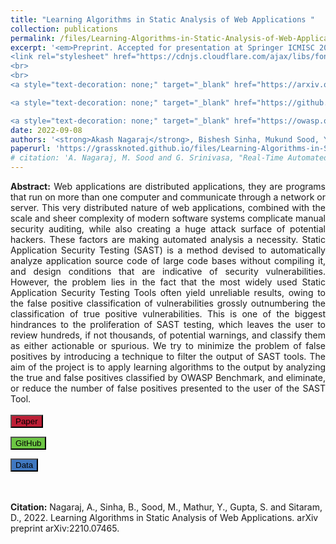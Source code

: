 ```yaml
---
title: "Learning Algorithms in Static Analysis of Web Applications "
collection: publications
permalink: /files/Learning-Algorithms-in-Static-Analysis-of-Web-Applications.pdf
excerpt: '<em>Preprint. Accepted for presentation at Springer ICMISC 2020</em>
<link rel="stylesheet" href="https://cdnjs.cloudflare.com/ajax/libs/font-awesome/6.2.0/css/all.min.css" integrity="sha512-xh6O/CkQoPOWDdYTDqeRdPCVd1SpvCA9XXcUnZS2FmJNp1coAFzvtCN9BmamE+4aHK8yyUHUSCcJHgXloTyT2A==" crossorigin="anonymous" referrerpolicy="no-referrer" />
<br>
<br>
<a style="text-decoration: none;" target="_blank" href="https://arxiv.org/abs/2210.07465"><button onclick="event.stopPropagation();"  style="background-color: #bd1f36;" type="button" class="btn btn-primary"><i class="fa-solid fa-file-pdf"></i> arXiv</button></a>

<a style="text-decoration: none;" target="_blank" href="https://github.com/grassknoted/SAST-using-ML"><button  onclick="event.stopPropagation();" style="background-color: #6cc644;" type="button" class="btn btn-info"><i class="fa-brands fa-github"></i> GitHub</button></a>

<a style="text-decoration: none;" target="_blank" href="https://owasp.org/www-project-benchmark/"><button onclick="event.stopPropagation();"  style="background-color: #4078c0;" type="button" class="btn btn-warning"><i class="fa-solid fa-database"></i> Data</button></a>'
date: 2022-09-08
authors: '<strong>Akash Nagaraj</strong>, Bishesh Sinha, Mukund Sood, Yash Mathur, Sanchika Gupta, Dinkar Sitaram'
paperurl: 'https://grassknoted.github.io/files/Learning-Algorithms-in-Static-Analysis-of-Web-Applications.pdf'
# citation: 'A. Nagaraj, M. Sood and G. Srinivasa, "Real-Time Automated Answer Scoring," 2018 IEEE 18th International Conference on Advanced Learning Technologies (ICALT), 2018, pp. 231-232, doi: 10.1109/ICALT.2018.00122.'
---
```

<!-- Google tag (gtag.js) -->
<script async src="https://www.googletagmanager.com/gtag/js?id=G-N13ZXFY26T"></script>
<script>
  window.dataLayer = window.dataLayer || [];
  function gtag(){dataLayer.push(arguments);}
  gtag('js', new Date());

  gtag('config', 'G-N13ZXFY26T');
</script>
<link href="https://cdn.jsdelivr.net/npm/bootstrap@5.2.2/dist/css/bootstrap.min.css" rel="stylesheet" integrity="sha384-Zenh87qX5JnK2Jl0vWa8Ck2rdkQ2Bzep5IDxbcnCeuOxjzrPF/et3URy9Bv1WTRi" crossorigin="anonymous">
<script src="https://cdn.jsdelivr.net/npm/bootstrap@5.2.2/dist/js/bootstrap.bundle.min.js" integrity="sha384-OERcA2EqjJCMA+/3y+gxIOqMEjwtxJY7qPCqsdltbNJuaOe923+mo//f6V8Qbsw3" crossorigin="anonymous"></script>
<link rel="stylesheet" href="https://cdnjs.cloudflare.com/ajax/libs/font-awesome/6.2.0/css/all.min.css" integrity="sha512-xh6O/CkQoPOWDdYTDqeRdPCVd1SpvCA9XXcUnZS2FmJNp1coAFzvtCN9BmamE+4aHK8yyUHUSCcJHgXloTyT2A==" crossorigin="anonymous" referrerpolicy="no-referrer" />

<div style="text-align: justify; text-justify: inter-word;"><strong>Abstract:</strong> Web applications are distributed applications, they are programs that run on more than one computer and communicate through a network or server. This very distributed nature of web applications, combined with the scale and sheer complexity of modern software systems complicate manual security auditing, while also creating a huge attack surface of potential hackers. These factors are making automated analysis a necessity. Static Application Security Testing (SAST) is a method devised to automatically analyze application source code of large code bases without compiling it, and design conditions that are indicative of security vulnerabilities. However, the problem lies in the fact that the most widely used Static Application Security Testing Tools often yield unreliable results, owing to the false positive classification of vulnerabilities grossly outnumbering the classification of true positive vulnerabilities. This is one of the biggest hindrances to the proliferation of SAST testing, which leaves the user to review hundreds, if not thousands, of potential warnings, and classify them as either actionable or spurious. We try to minimize the problem of false positives by introducing a technique to filter the output of SAST tools. The aim of the project is to apply learning algorithms to the output by analyzing the true and false positives classified by OWASP Benchmark, and eliminate, or reduce the number of false positives presented to the user of the SAST Tool.</div>
<br>
<div>
<a style="text-decoration: none;" target="_blank" href="https://www.akashnagaraj.me/files/Learning-Algorithms-in-Static-Analysis-of-Web-Applications.pdf"><button type="button" class="btn btn-primary" style="background-color: #bd1f36;" ><i class="fa-solid fa-file-pdf"></i> Paper</button></a>

<a style="text-decoration: none;" target="_blank" href="https://github.com/grassknoted/SAST-using-ML"><button type="button" class="btn btn-info" style="background-color: #6cc644;"><i class="fa-brands fa-github"></i> GitHub</button></a>

<a style="text-decoration: none;" target="_blank" href="https://owasp.org/www-project-benchmark/"><button type="button" class="btn btn-warning" style="background-color: #4078c0;" ><i class="fa-solid fa-database"></i> Data</button></a>
</div>
<br><br>
<strong>Citation:</strong> Nagaraj, A., Sinha, B., Sood, M., Mathur, Y., Gupta, S. and Sitaram, D., 2022. Learning Algorithms in Static Analysis of Web Applications. arXiv preprint arXiv:2210.07465.